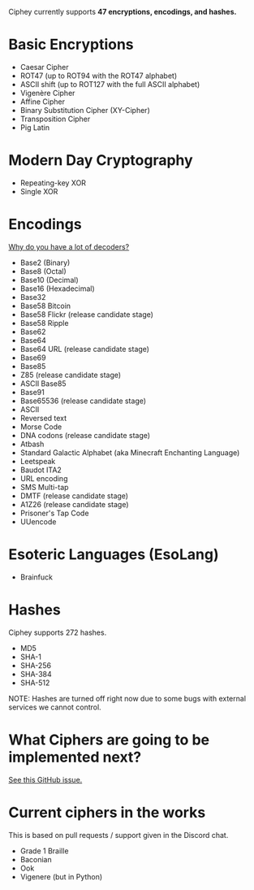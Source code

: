 Ciphey currently supports **47 encryptions, encodings, and hashes.**
# Basic Encryptions

* Caesar Cipher
* ROT47 (up to ROT94 with the ROT47 alphabet)
* ASCII shift (up to ROT127 with the full ASCII alphabet)
* Vigenère Cipher
* Affine Cipher
* Binary Substitution Cipher (XY-Cipher)
* Transposition Cipher
* Pig Latin


# Modern Day Cryptography
* Repeating-key XOR
* Single XOR

# Encodings
[Why do you have a lot of decoders?](https://github.com/Ciphey/Ciphey/wiki/Common-Issues-&-Their-Solutions#why-do-you-have-a-lot-of-encodings-you-should-work-on-real-world-ciphers-more)
* Base2 (Binary)
* Base8 (Octal)
* Base10 (Decimal)
* Base16 (Hexadecimal)
* Base32
* Base58 Bitcoin
* Base58 Flickr (release candidate stage)
* Base58 Ripple
* Base62
* Base64
* Base64 URL (release candidate stage)
* Base69
* Base85
* Z85 (release candidate stage)
* ASCII Base85
* Base91
* Base65536 (release candidate stage)
* ASCII
* Reversed text
* Morse Code
* DNA codons (release candidate stage)
* Atbash
* Standard Galactic Alphabet (aka Minecraft Enchanting Language)
* Leetspeak
* Baudot ITA2
* URL encoding
* SMS Multi-tap
* DMTF (release candidate stage)
* A1Z26 (release candidate stage)
* Prisoner's Tap Code
* UUencode

# Esoteric Languages (EsoLang)
* Brainfuck

# Hashes

Ciphey supports 272 hashes.

* MD5
* SHA-1
* SHA-256
* SHA-384
* SHA-512

NOTE: Hashes are turned off right now due to some bugs with external services we cannot control.

# What Ciphers are going to be implemented next?

[See this GitHub issue.](https://github.com/Ciphey/Ciphey/issues/63)

# Current ciphers in the works
This is based on pull requests / support given in the Discord chat.
* Grade 1 Braille
* Baconian
* Ook
* Vigenere (but in Python)